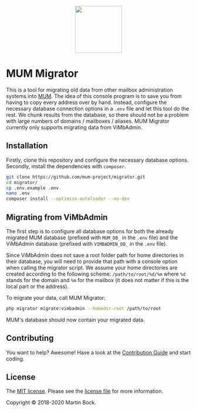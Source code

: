 <p align="center"><img src="https://mum-project.github.io/img/mum.svg" height="128"></p>

# MUM Migrator

This is a tool for migrating old data from other mailbox administration systems into [MUM](https://mum-project.github.io/docs/).
The idea of this console program is to save you from having to copy every address over by hand.
Instead, configure the necessary database connection options in a `.env` file and let this tool do the rest.
We chunk results from the database, so there should not be a problem with large numbers of domains / mailboxes / aliases.
MUM Migrator currently only supports migrating data from ViMbAdmin.

## Installation

Firstly, clone this repository and configure the necessary database options. Secondly, install the dependencies with `composer`.

```bash
git clone https://github.com/mum-project/migrator.git
cd migrator/
cp .env.example .env
nano .env
composer install --optimize-autoloader --no-dev
```

## Migrating from ViMbAdmin

The first step is to configure all database options for both the already migrated MUM database (prefixed with `MUM_DB_`
in the `.env` file) and the ViMbAdmin database (prefixed with `VIMBADMIN_DB_` in the `.env` file).

Since ViMbAdmin does not save a root folder path for home directories in their database, you will need to provide
that path with a console option when calling the migrator script. We assume your home directories are created according
to the following scheme: `/path/to/root/%d/%m` where `%d` stands for the domain and `%m` for the mailbox (it does not
matter if this is the local part or the address).

To migrate your data, call MUM Migrator:

```bash
php migrator migrate:vimbadmin --homedir-root /path/to/root
```

MUM's database should now contain your migrated data.

## Contributing
You want to help? Awesome! Have a look at the [Contribution Guide](CONTRIBUTING.md) and start coding.

## License
The [MIT license](https://opensource.org/licenses/MIT). 
Please see the [license file](LICENSE.md) for more information.

Copyright &copy; 2018-2020 Martin Bock.
